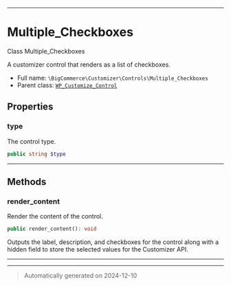 ***

# Multiple_Checkboxes

Class Multiple_Checkboxes

A customizer control that renders as a list of checkboxes.

* Full name: `\BigCommerce\Customizer\Controls\Multiple_Checkboxes`
* Parent class: [`WP_Customize_Control`](../../../WP_Customize_Control.md)



## Properties


### type

The control type.

```php
public string $type
```






***

## Methods


### render_content

Render the content of the control.

```php
public render_content(): void
```

Outputs the label, description, and checkboxes for the control along with a hidden field
to store the selected values for the Customizer API.










***


***
> Automatically generated on 2024-12-10
